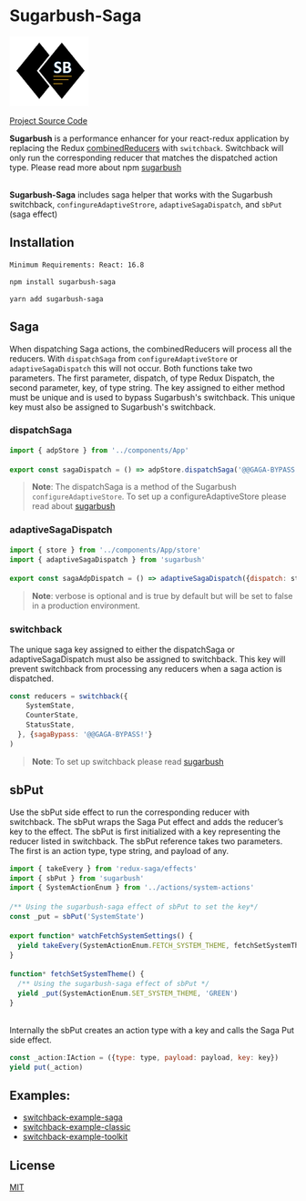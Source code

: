 # Sugarbush-Saga
![logo-sm.png](logo%2Flogo-sm.png)

[Project Source Code](https://github.com/sugarbushjs/sugarbush-saga)

**Sugarbush** is a performance enhancer for your react-redux application by replacing the Redux
<u>combinedReducers</u> with `switchback`. Switchback will only run the corresponding reducer that matches
the dispatched action type. Please read more about npm [sugarbush](https://www.npmjs.com/package/sugarbush)

\
**Sugarbush-Saga** includes saga helper that works with the Sugarbush switchback,
`confingureAdaptiveStrore`, `adaptiveSagaDispatch`, and `sbPut` (saga effect)


## Installation
```
Minimum Requirements: React: 16.8
```
```
npm install sugarbush-saga
```
```
yarn add sugarbush-saga
```



## Saga

When dispatching Saga actions, the combinedReducers will process all the reducers. With `dispatchSaga` from `configureAdaptiveStore`
or `adaptiveSagaDispatch` this will not occur. Both functions take two parameters. The first parameter, dispatch, of 
type Redux Dispatch, the second parameter, key, of type string. The key assigned to either method must be unique 
and is used to bypass Sugarbush's switchback. This unique key must also be assigned to Sugarbush's switchback.

### dispatchSaga
```js
import { adpStore } from '../components/App'

export const sagaDispatch = () => adpStore.dispatchSaga('@@GAGA-BYPASS!')
```
> **Note**: The dispatchSaga is a method of the Sugarbush `configureAdaptiveStore`. To set up a configureAdaptiveStore
> please read about [sugarbush](https://www.npmjs.com/package/sugarbush)

### adaptiveSagaDispatch
```js
import { store } from '../components/App/store'
import { adaptiveSagaDispatch } from 'sugarbush'

export const sagaAdpDispatch = () => adaptiveSagaDispatch({dispatch: store.dispatch, key: '@@GAGA-BYPASS!', versobe: false })
```
> **Note**: verbose is optional and is true by default but will be set to false in a production environment.


### switchback
The unique saga key assigned to either the dispatchSaga or adaptiveSagaDispatch must also be assigned to switchback. This
key will prevent switchback from processing any reducers when a saga action is dispatched.

```js
const reducers = switchback({
    SystemState,
    CounterState,
    StatusState,
  }, {sagaBypass: '@@GAGA-BYPASS!'}
)
```
> **Note**: To set up switchback please read [sugarbush](https://www.npmjs.com/package/sugarbush)


## sbPut

Use the sbPut side effect to run the corresponding reducer with switchback. The sbPut
wraps the Saga Put effect and adds the reducer’s key to the effect. The sbPut is first initialized with a key representing the reducer listed in switchback. The sbPut reference
takes two parameters. The first is an action type, type string, and payload of any.

```js
import { takeEvery } from 'redux-saga/effects'
import { sbPut } from 'sugarbush'
import { SystemActionEnum } from '../actions/system-actions'

/** Using the sugarbush-saga effect of sbPut to set the key*/
const _put = sbPut('SystemState')

export function* watchFetchSystemSettings() {
  yield takeEvery(SystemActionEnum.FETCH_SYSTEM_THEME, fetchSetSystemTheme)
}

function* fetchSetSystemTheme() {
  /** Using the sugarbush-saga effect of sbPut */
  yield _put(SystemActionEnum.SET_SYSTEM_THEME, 'GREEN')
}
```
\
Internally the sbPut creates an action type with a key and calls the Saga Put side effect.

```js
const _action:IAction = ({type: type, payload: payload, key: key})
yield put(_action)
```

## Examples:
* [switchback-example-saga](https://github.com/sugarbushjs/switchback-exp-saga)
* [switchback-example-classic](https://github.com/sugarbushjs/switchback-example-classic)
* [switchback-example-toolkit](https://github.com/sugarbushjs/switchback-example-toolkit)


## License

[MIT](LICENSE.md)

